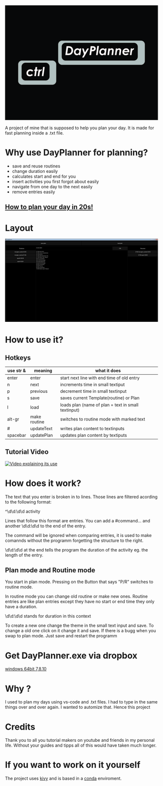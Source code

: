 ![alt text](logo.jpg)

A project of mine that is supposed to help you plan your day. It is made for fast planning inside a .txt file.



# Why use DayPlanner for planning?
- save and reuse routines
- change duration easily
- calculates start and end for you
- insert activities you first forgot about easily
- navigate from one day to the next easily
- remove entries easily

## [How to plan your day in 20s!](https://www.youtube.com/watch?v=idmiFDpcM0w)

# Layout
![alt text](tool.jpg)


# How to use it?


## Hotkeys

|use str & | meaning | what it does|
|---|---|---|
|enter|     enter|start next line with end time of old entry|
|n|     next|    increments time in small textiput|
|p|	    previous|   decrement time in small textinput|
|s|	    save|   saves current Template(routine) or Plan|
|l|	    load|   loads plan (name of plan = text in small textinput)|
|alt-gr|make routine|switches to routine mode with marked text|
|#|	        updateText|writes plan content to textinputs|
|spacebar| 	updatePlan|updates plan content by textiputs|


## Tutorial Video

[![Video explaining its use](http://img.youtube.com/vi/qoUj6SzII3w/0.jpg)](http://www.youtube.com/watch?v=qoUj6SzII3w)

# How does it work? 
The text that you enter is broken in to lines. Those lines are filtered acording to the following format:

^\d\d:\d\d activity

Lines that follow this format are entries. You can add a #command... and another \d\d:\d\d to the end of the entry.

The command will be ignored when comparing entries, it is used to make comannds without the programm forgetting the structure to the right. 

\d\d:\d\d at the end tells the program the duration of the activity eg. the length of the entry.

## Plan mode and Routine mode
You start in plan mode. Pressing on the Button that says "P/R" switches to routine mode. 

In routine mode you can change old routine or make new ones. Routine entries
are like plan entries except they have no start or end time they only have a duration. 

\d\d:\d\d stands for duration in this context

To create a new one change the theme in the small text input and save.
To change a old one click on it change it and save.
If there is a bugg when you swap to plan mode. Just save and restart the programm

# Get DayPlanner.exe via dropbox
[windows 64bit 7,8,10](https://www.dropbox.com/sh/ig1fnukoz3tq680/AACXfUxSOb_M0YYU1C5FDnBIa?dl=0)

# Why ?
I used to plan my days using vs-code and .txt files. I had to type in the same things over and over again. I wanted to automize that. Hence this project

# Credits
Thank you to all you tutorial makers on youtube and friends in my personal life. Without your guides and tipps all of this would have taken much longer.

# If you want to work on it yourself

The project uses [kivy](https://kivy.org/#home) and is based in a [conda](https://www.anaconda.com/) enviroment. 

